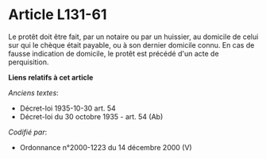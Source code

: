 # Article L131-61

Le protêt doit être fait, par un notaire ou par un huissier, au domicile de celui sur qui le chèque était payable, ou à son
dernier domicile connu. En cas de fausse indication de domicile, le protêt est précédé d'un acte de perquisition.

**Liens relatifs à cet article**

_Anciens textes_:

  - Décret-loi 1935-10-30 art. 54
  - Décret-loi du 30 octobre 1935 - art. 54 (Ab)

_Codifié par_:

  - Ordonnance n°2000-1223 du 14 décembre 2000 (V)
